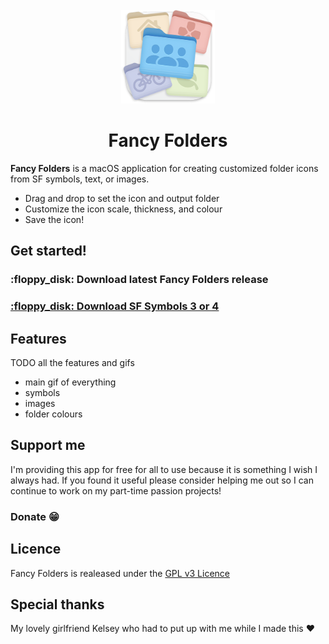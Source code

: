 <!-- PROJECT LOGO -->
<br />
<div align="center">
  <a href="https://github.com/othneildrew/Best-README-Template">
    <img src="readme_assets/scaled_down_icon.png" alt="Logo" width="150" height="150">
  </a>

  <h1 align="center">Fancy Folders</h1>
</div>

**Fancy Folders** is a macOS application for creating customized folder icons from SF symbols, text, or images.

- Drag and drop to set the icon and output folder
- Customize the icon scale, thickness, and colour
- Save the icon!

## Get started!

<h3><a>:floppy_disk: Download latest Fancy Folders release</a></h3>

<h3><a href="https://developer.apple.com/sf-symbols/">:floppy_disk: Download SF Symbols 3 or 4</a></h3>

## Features

TODO all the features and gifs

- main gif of everything
- symbols
- images
- folder colours

## Support me

I'm providing this app for free for all to use because it is something I wish I always had. If you found it useful please consider helping me out so I can continue to work on my part-time passion projects!

<h3><a href="https://www.paypal.com/donate/?business=JQSGL5DGC93CU&no_recurring=1&item_name=Thank+you+for+supporting+me%21&currency_code=USD"></a>Donate 😁</h3>

## Licence

Fancy Folders is realeased under the [GPL v3 Licence](https://www.gnu.org/licenses/gpl-3.0.en.html)

## Special thanks

My lovely girlfriend Kelsey who had to put up with me while I made this :heart:
